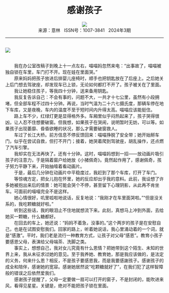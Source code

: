 # <center>感谢孩子</center>

<div align=center><img src="http://fslib.vip.qikan.cn/img.ashx?key=%d7%f7%d5%df%a3%ba%c1%f9%c9%f1%c0%da%c0%da"></div>

<center>来源：意林   ISSN号：1007-3841   2024年3期</center>

* * *

<br>![](http://img.resource.qikan.cn/markvip/qkimages/yili/yili202403/yili20240328-1-l.jpg)

  
<br>　　我在办公室改稿子到晚上十一点左右，喵喵妈忽然来电：“出事故了，喵喵被独自锁在车里，车门打不开。现在娃在里面哭。”  
　　原来妈妈把孩子放进后排婴儿座椅时，顺手也把钥匙放在了后座上。之后她关上后门想去驾驶座，却发现车已上锁，无论如何都打不开了。孩子被关在了里面。  
　　我让她稳住孩子，等我四十分钟，送来备用钥匙。  
　　我反复告诉自己：不会有事的，问题不大，一共才十七公里，虽然有小段拥堵，但全部车程不过四十分钟。再说，当时气温为二十六七摄氏度，那辆车停在地下车库，又是夜晚，车内的温度不至于短时间内升得太高。喵喵应该能挺住。  
　　路上车不少，红绿灯更是显得格外多。车厢里似乎闷热起来了，孩子哭得很凶，让人忍不住想要破窗。但我想，如果孩子在哭闹，说明暂时无妨，可以等。如果孩子出现萎靡、昏昏欲睡的状况，那么才需要破窗救人。  
　　车过了长江大桥。前方信息不停反馈回来：喵喵挣脱了安全带；她开始掰车门，似乎在尝试自救，但打不开门；接着，她哭着爬到驾驶座，胡乱操作，还点燃了汽车引擎。  
　　我却实在无法再快了。还有十分钟。这时，喵喵妈想到一招——放动画片吸引孩子的注意力，于是隔着窗户给她放《小猪佩奇》。竟然起作用了，感谢佩奇，孩子努力平静下来，开始抽噎着看动画片。  
　　于是，最后几分钟在动画片中平稳度过，我赶到了那个车库，打开了车门。  
　　等惊魂方定，把女儿抱在怀里，她的反应却出乎我的意料。此前，我设想了许多她被抱出来后的情景：她可能会哭个不停，甚至留下心理阴影，从此再不肯坐车。可面前的喵喵完全不是这样。  
　　她心情很好，叽里呱啦地说话，反复地说：“我刚才在车里面哭啦。”“但是没关系的，我吃颗糖就好啦。”  
　　听到这些话，我的眼泪止不住地就想流下来。此刻，真想马上冲到外面，去给她买一颗糖，什么糖都好。  
　　在回去的车上，她还说：“妈妈不着急，没事的。”这个两岁的孩子是在安慰自己，也是在试图安慰我们。回家的路上，听着她说话，我心里涌动着的一个词，就是“感激”。平时，我们老是流行一种教育方式，让孩子对父母“感恩”。教育小孩子要感恩父母，表演给父母端茶、洗脚之类。  
　　事实上，想想自己，我对女儿究竟有什么恩情？把她带到这个陌生、未知的世界上来，我从未征求过她的意见。至于我养她、教育她，那是我应该做的，是法定的义务，何来什么恩？相反，不是孩子要感恩我，而是我要感謝孩子。感谢孩子的成全和陪伴，感谢她的宽容。感谢她居然说“吃颗糖就好了”，在我们犯了这样智障般的错误之后依然爱我们。  
　　感谢孩子提醒了，父母一定要做一扇可以打开的窗子，不是封闭的，能吹进来风，看得见星星。关键是，绝对不能把孩子锁在里面。
